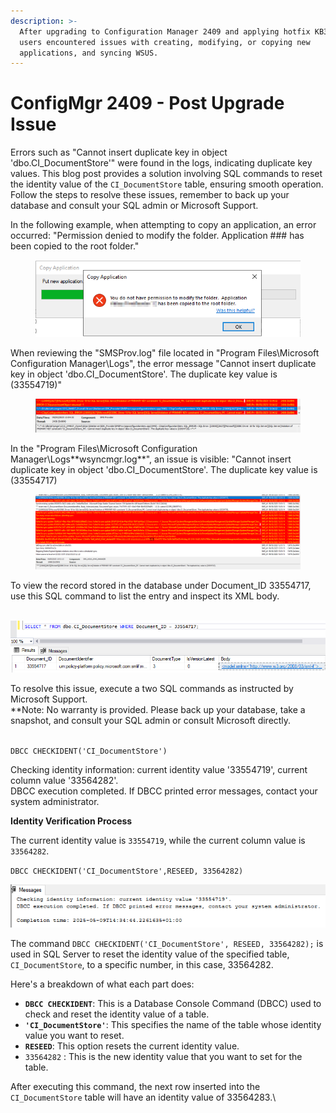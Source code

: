 ```yaml
---
description: >-
  After upgrading to Configuration Manager 2409 and applying hotfix KB30385346,
  users encountered issues with creating, modifying, or copying new
  applications, and syncing WSUS.
---
```


# ConfigMgr 2409 - Post Upgrade Issue

Errors such as "Cannot insert duplicate key in object 'dbo.CI\_DocumentStore'" were found in the logs, indicating duplicate key values. This blog post provides a solution involving SQL commands to reset the identity value of the `CI_DocumentStore` table, ensuring smooth operation. Follow the steps to resolve these issues, remember to back up your database and consult your SQL admin or Microsoft Support.

In the following example, when attempting to copy an application, an error occurred: "Permission denied to modify the folder. Application ### has been copied to the root folder."

<figure><img src="../.gitbook/assets/image (8).png" alt=""><figcaption></figcaption></figure>



When reviewing the "SMSProv.log" file located in "Program Files\Microsoft Configuration Manager\Logs", the error message "Cannot insert duplicate key in object 'dbo.CI\_DocumentStore'. The duplicate key value is (33554719)"

<figure><img src="../.gitbook/assets/image (11).png" alt=""><figcaption></figcaption></figure>

In the "Program Files\Microsoft Configuration Manager\Logs\*\*wsyncmgr.log\*\*", an issue is visible: "Cannot insert duplicate key in object 'dbo.CI\_DocumentStore'. The duplicate key value is (33554717)

<figure><img src="../.gitbook/assets/image.png" alt=""><figcaption></figcaption></figure>

To view the record stored in the database under Document\_ID 33554717, use this SQL command to list the entry and inspect its XML body.

\
![](<../.gitbook/assets/image (13).png>)

To resolve this issue, execute a two SQL commands as instructed by Microsoft Support.\
\*\*Note: No warranty is provided. Please back up your database, take a snapshot, and consult your SQL admin or consult Microsoft directly.

\
`DBCC CHECKIDENT('CI_DocumentStore')`

Checking identity information: current identity value '33554719', current column value '33564282'.
\
DBCC execution completed. If DBCC printed error messages, contact your system administrator.

**Identity Verification Process**

The current identity value is `33554719`, while the current column value is `33564282`.

`DBCC CHECKIDENT('CI_DocumentStore',RESEED, 33564282)`

![](<../.gitbook/assets/image (16).png>)



The command `DBCC CHECKIDENT('CI_DocumentStore', RESEED, 33564282);` is used in SQL Server to reset the identity value of the specified table, `CI_DocumentStore`, to a specific number, in this case, 33564282.

Here's a breakdown of what each part does:

* **`DBCC CHECKIDENT`**: This is a Database Console Command (DBCC) used to check and reset the identity value of a table.
* **`'CI_DocumentStore'`**: This specifies the name of the table whose identity value you want to reset.
* **`RESEED`**: This option resets the current identity value.
* `33564282` : This is the new identity value that you want to set for the table.

After executing this command, the next row inserted into the `CI_DocumentStore` table will have an identity value of 33564283.\
